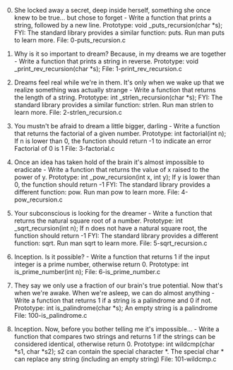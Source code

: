 0. She locked away a secret, deep inside herself, something she once knew to be true... but chose to forget - Write a function that prints a string, followed by a new line.
Prototype: void _puts_recursion(char *s);
FYI: The standard library provides a similar function: puts. Run man puts to learn more.
File: 0-puts_recursion.c

1. Why is it so important to dream? Because, in my dreams we are together - Write a function that prints a string in reverse.
Prototype: void _print_rev_recursion(char *s);
File: 1-print_rev_recursion.c

2. Dreams feel real while we're in them. It's only when we wake up that we realize something was actually strange - Write a function that returns the length of a string.
Prototype: int _strlen_recursion(char *s);
FYI: The standard library provides a similar function: strlen. Run man strlen to learn more.
File: 2-strlen_recursion.c

3. You mustn't be afraid to dream a little bigger, darling - Write a function that returns the factorial of a given number.
Prototype: int factorial(int n);
If n is lower than 0, the function should return -1 to indicate an error
Factorial of 0 is 1
File: 3-factorial.c

4. Once an idea has taken hold of the brain it's almost impossible to eradicate - Write a function that returns the value of x raised to the power of y.
Prototype: int _pow_recursion(int x, int y);
If y is lower than 0, the function should return -1
FYI: The standard library provides a different function: pow. Run man pow to learn more.
File: 4-pow_recursion.c

5. Your subconscious is looking for the dreamer - Write a function that returns the natural square root of a number.
Prototype: int _sqrt_recursion(int n);
If n does not have a natural square root, the function should return -1
FYI: The standard library provides a different function: sqrt. Run man sqrt to learn more.
File: 5-sqrt_recursion.c

6. Inception. Is it possible? - Write a function that returns 1 if the input integer is a prime number, otherwise return 0.
Prototype: int is_prime_number(int n);
File: 6-is_prime_number.c

7. They say we only use a fraction of our brain's true potential. Now that's when we're awake. When we're asleep, we can do almost anything - Write a function that returns 1 if a string is a palindrome and 0 if not.
Prototype: int is_palindrome(char *s);
An empty string is a palindrome
File: 100-is_palindrome.c

8. Inception. Now, before you bother telling me it's impossible... - Write a function that compares two strings and returns 1 if the strings can be considered identical, otherwise return 0.
Prototype: int wildcmp(char *s1, char *s2);
s2 can contain the special character *.
The special char * can replace any string (including an empty string)
File: 101-wildcmp.c


